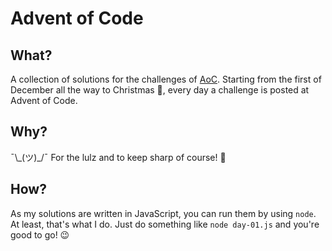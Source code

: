 # Advent of Code

## What?
A collection of solutions for the challenges of [AoC](http://adventofcode.com). Starting from the first of December all the way to Christmas 🎄, every day a challenge is posted at Advent of Code.

## Why?
¯\\\_(ツ)\_/¯ For the lulz and to keep sharp of course! 💩

## How?
As my solutions are written in JavaScript, you can run them by using `node`. At least, that's what I do. Just do something like ```node day-01.js``` and you're good to go! 😉
